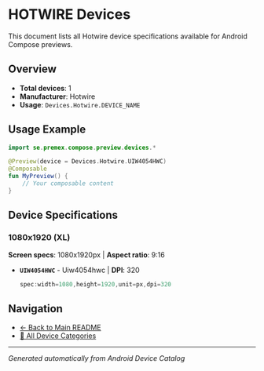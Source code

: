 # HOTWIRE Devices

This document lists all Hotwire device specifications available for Android Compose previews.

## Overview

- **Total devices**: 1
- **Manufacturer**: Hotwire
- **Usage**: `Devices.Hotwire.DEVICE_NAME`

## Usage Example

```kotlin
import se.premex.compose.preview.devices.*

@Preview(device = Devices.Hotwire.UIW4054HWC)
@Composable
fun MyPreview() {
    // Your composable content
}
```

## Device Specifications

### 1080x1920 (XL)

**Screen specs**: 1080x1920px | **Aspect ratio**: 9:16

- **`UIW4054HWC`** - Uiw4054hwc | **DPI**: 320
  ```kotlin
  spec:width=1080,height=1920,unit=px,dpi=320
  ```

## Navigation

- [← Back to Main README](../../README.md)
- [📱 All Device Categories](../README.md)

---
*Generated automatically from Android Device Catalog*
